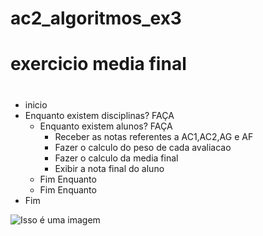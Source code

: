 # ac2_algoritmos_ex3
# exercicio media final
#
- inicio
 - Enquanto existem disciplinas? FAÇA
   - Enquanto existem alunos? FAÇA
     - Receber as notas referentes a AC1,AC2,AG e AF
     - Fazer o calculo do peso de cada avaliacao
     - Fazer o calculo da media final
     - Exibir a nota final do aluno
    - Fim Enquanto
   - Fim Enquanto
 - Fim

![Isso é uma imagem](https://github.com/Lopes-Vitor/ac2_algoritmos_ex3/blob/main/fluxograma%20atividade%203.png)
